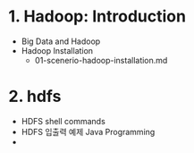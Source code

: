 # 1. Hadoop: Introduction

- Big Data and Hadoop
- Hadoop Installation
  - 01-scenerio-hadoop-installation.md

# 2. hdfs

- HDFS shell commands
- HDFS 입출력 예제 Java Programming
- 


